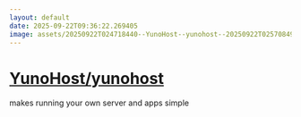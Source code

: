 ```yaml
---
layout: default
date: 2025-09-22T09:36:22.269405
image: assets/20250922T024718440--YunoHost--yunohost--20250922T025708490--cropped.png
---
```


# [YunoHost/yunohost](https://github.com/YunoHost/yunohost)

makes running your own server and apps simple
